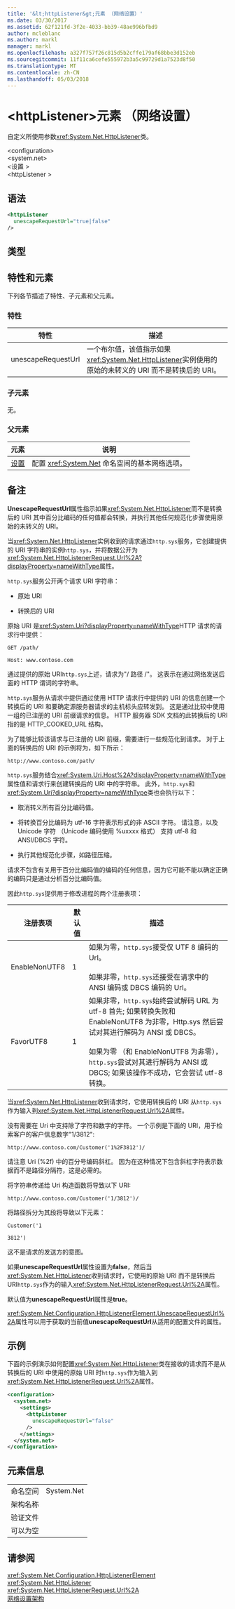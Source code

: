 ```yaml
---
title: '&lt;httpListener&gt;元素 （网络设置）'
ms.date: 03/30/2017
ms.assetid: 62f121fd-3f2e-4033-bb39-48ae996bfbd9
author: mcleblanc
ms.author: markl
manager: markl
ms.openlocfilehash: a327f757f26c815d5b2cffe179af68bbe3d152eb
ms.sourcegitcommit: 11f11ca6cefe555972b3a5c99729d1a7523d8f50
ms.translationtype: MT
ms.contentlocale: zh-CN
ms.lasthandoff: 05/03/2018
---
```

# <a name="lthttplistenergt-element-network-settings"></a>&lt;httpListener&gt;元素 （网络设置）
自定义所使用参数<xref:System.Net.HttpListener>类。  
  
 \<configuration>  
\<system.net>  
\<设置 >  
\<httpListener >  
  
## <a name="syntax"></a>语法  
  
```xml  
<httpListener  
  unescapeRequestUrl="true|false"  
/>  
```  
  
## <a name="type"></a>类型  
  
## <a name="attributes-and-elements"></a>特性和元素  
 下列各节描述了特性、子元素和父元素。  
  
### <a name="attributes"></a>特性  
  
|特性|描述|  
|---------------|-----------------|  
|unescapeRequestUrl|一个布尔值，该值指示如果<xref:System.Net.HttpListener>实例使用的原始的未转义的 URI 而不是转换后的 URI。|  
  
### <a name="child-elements"></a>子元素  
 无。  
  
### <a name="parent-elements"></a>父元素  
  
|**元素**|**说明**|  
|-----------------|---------------------|  
|[设置](../../../../../docs/framework/configure-apps/file-schema/network/settings-element-network-settings.md)|配置 <xref:System.Net> 命名空间的基本网络选项。|  
  
## <a name="remarks"></a>备注  
 **UnescapeRequestUrl**属性指示如果<xref:System.Net.HttpListener>而不是转换后的 URI 其中百分比编码的任何值都会转换，并执行其他任何规范化步骤使用原始的未转义的 URI。  
  
 当<xref:System.Net.HttpListener>实例收到的请求通过`http.sys`服务，它创建提供的 URI 字符串的实例`http.sys`，并将数据公开为<xref:System.Net.HttpListenerRequest.Url%2A?displayProperty=nameWithType>属性。  
  
 `http.sys`服务公开两个请求 URI 字符串：  
  
-   原始 URI  
  
-   转换后的 URI  
  
 原始 URI 是<xref:System.Uri?displayProperty=nameWithType>HTTP 请求的请求行中提供：  
  
 `GET /path/`  
  
 `Host: www.contoso.com`  
  
 通过提供的原始 URI`http.sys`上述，请求为"/ 路径 /"。 这表示在通过网络发送后面的 HTTP 谓词的字符串。  
  
 `http.sys`服务从请求中提供通过使用 HTTP 请求行中提供的 URI 的信息创建一个转换后的 URI 和要确定源服务器请求的主机标头应转发到。 这是通过比较中使用一组的已注册的 URI 前缀请求的信息。 HTTP 服务器 SDK 文档的此转换后的 URI 指的是 HTTP_COOKED_URL 结构。  
  
 为了能够比较该请求与已注册的 URI 前缀，需要进行一些规范化到请求。 对于上面的转换后的 URI 的示例将为，如下所示：  
  
 `http://www.contoso.com/path/`  
  
 `http.sys`服务结合<xref:System.Uri.Host%2A?displayProperty=nameWithType>属性值和请求行来创建转换后的 URI 中的字符串。 此外，`http.sys`和<xref:System.Uri?displayProperty=nameWithType>类也会执行以下：  
  
-   取消转义所有百分比编码值。  
  
-   将转换百分比编码为 utf-16 字符表示形式的非 ASCII 字符。 请注意，以及 Unicode 字符 （Unicode 编码使用 %uxxxx 格式） 支持 utf-8 和 ANSI/DBCS 字符。  
  
-   执行其他规范化步骤，如路径压缩。  
  
 请求不包含有关用于百分比编码值的编码的任何信息，因为它可能不能以确定正确的编码只是通过分析百分比编码值。  
  
 因此`http.sys`提供用于修改进程的两个注册表项：  
  
|注册表项|默认值|描述|  
|------------------|-------------------|-----------------|  
|EnableNonUTF8|1|如果为零，`http.sys`接受仅 UTF 8 编码的 Url。<br /><br /> 如果非零，`http.sys`还接受在请求中的 ANSI 编码或 DBCS 编码的 Url。|  
|FavorUTF8|1|如果非零，`http.sys`始终尝试解码 URL 为 utf-8 首先; 如果转换失败和 EnableNonUTF8 为非零，Http.sys 然后尝试对其进行解码为 ANSI 或 DBCS。<br /><br /> 如果为零 （和 EnableNonUTF8 为非零），`http.sys`尝试对其进行解码为 ANSI 或 DBCS; 如果该操作不成功，它会尝试 utf-8 转换。|  
  
 当<xref:System.Net.HttpListener>收到请求时，它使用转换后的 URI 从`http.sys`作为输入到<xref:System.Net.HttpListenerRequest.Url%2A>属性。  
  
 没有需要在 Uri 中支持除了字符和数字的字符。 一个示例是下面的 URI，用于检索客户的客户信息数字"1/3812":  
  
 `http://www.contoso.com/Customer('1%2F3812')/`  
  
 请注意 Uri (%2f) 中的百分号编码斜杠。 因为在这种情况下包含斜杠字符表示数据而不是路径分隔符，这是必需的。  
  
 将字符串传递给 Uri 构造函数将导致以下 URI:  
  
 `http://www.contoso.com/Customer('1/3812')/`  
  
 将路径拆分为其段将导致以下元素：  
  
 `Customer('1`  
  
 `3812')`  
  
 这不是请求的发送方的意图。  
  
 如果**unescapeRequestUrl**属性设置为**false**，然后当<xref:System.Net.HttpListener>收到请求时，它使用的原始 URI 而不是转换后 URI`http.sys`作为的输入<xref:System.Net.HttpListenerRequest.Url%2A>属性。  
  
 默认值为**unescapeRequestUrl**属性是**true**。  
  
 <xref:System.Net.Configuration.HttpListenerElement.UnescapeRequestUrl%2A>属性可以用于获取的当前值**unescapeRequestUrl**从适用的配置文件的属性。  
  
## <a name="example"></a>示例  
 下面的示例演示如何配置<xref:System.Net.HttpListener>类在接收的请求而不是从转换后的 URI 中使用的原始 URI 时`http.sys`作为输入到<xref:System.Net.HttpListenerRequest.Url%2A>属性。  
  
```xml  
<configuration>  
  <system.net>  
    <settings>  
      <httpListener  
        unescapeRequestUrl="false"  
      />  
    </settings>  
  </system.net>  
</configuration>  
```  
  
## <a name="element-information"></a>元素信息  
  
|||
|-|-|  
|命名空间|System.Net|  
|架构名称||  
|验证文件||  
|可以为空||  
  
## <a name="see-also"></a>请参阅  
 <xref:System.Net.Configuration.HttpListenerElement>  
 <xref:System.Net.HttpListener>  
 <xref:System.Net.HttpListenerRequest.Url%2A>  
 [网络设置架构](../../../../../docs/framework/configure-apps/file-schema/network/index.md)
